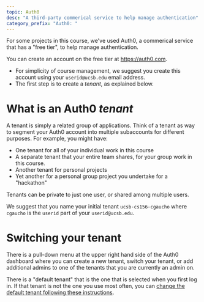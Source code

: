 ```yaml
---
topic: Auth0
desc: "A third-party commerical service to help manage authentication"
category_prefix: "Auth0: "
---
```


For some projects in this course, we've used Auth0, a commerical service that has a "free tier", to help manage authentication.

You can create an account on the free tier at <https://auth0.com>.   
* For simplicity of course management, we suggest you create this account using your `userid@ucsb.edu` email address.
* The first step is to create a _tenant_, as explained below.

# What is an Auth0 _tenant_ 

A tenant is simply a related group of applications.  Think of a tenant as way to segment your Auth0 account
into multiple subaccounts for different purposes. For example, you might have:
* One tenant for all of your individual work in this course
* A separate tenant that your entire team shares, for your group work in this course.
* Another tenant for personal projects
* Yet another for a personal group project you undertake for a "hackathon"

Tenants can be private to just one user, or shared among multiple users.

We suggest that you name your initial tenant `ucsb-cs156-cgaucho` where `cgaucho` is the `userid` part of your `userid@ucsb.edu`.

# Switching your tenant

There is a pull-down menu at the upper right hand side of the Auth0 dashboard where you can create a new tenant, switch your tenant, or add additional admins to one of the tenants that you are currently an admin on.

There is a "default tenant" that is the one that is selected when you first log in.  If that tenant is not the one you use most often,
you can [change the default tenant following these instructions](https://community.auth0.com/t/how-can-i-change-the-default-tenant-in-auth0-dashboard/8164).

